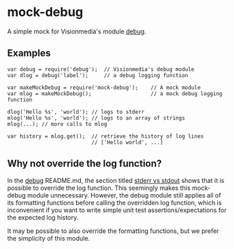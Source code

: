 # mock-debug

A simple mock for Visionmedia's module [debug](https://www.npmjs.com/package/debug).

## Examples

```
var debug = require('debug');  // Visionmedia's debug module
var dlog = debug('label');     // a debug logging function

var makeMockDebug = require('mock-debug');    // A mock module
var mlog = makeMockDebug();                   // a mock debug logging function

dlog('Hello %s', 'world'); // logs to stderr
mlog('Hello %s', 'world'); // logs to an array of strings
mlog(...); // more calls to mlog

var history = mlog.get();  // retrieve the history of log lines
                           // ['Hello world', ...]
```

## Why not override the log function?

In the [debug](https://www.npmjs.com/package/debug) README.md, the section titled
[stderr vs stdout](https://www.npmjs.com/package/debug) shows that it is possible
to override the log function. This seemingly makes this mock-debug module unnecessary.
However, the debug module still applies all of its formatting functions before
calling the overridden log function, which is inconvenient if you want to write
simple unit test assertions/expectations for the expected log history.

It may be possible to also override the formatting functions, but we prefer the
simplicity of this module.
